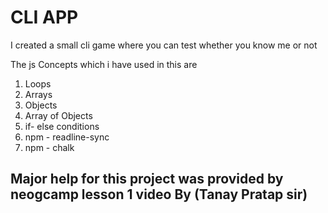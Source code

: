 # CLI APP
I created a small cli game where you can test whether you know me or not

The js Concepts which i have used in this are
1. Loops
1. Arrays
1. Objects
1. Array of Objects
1. if- else conditions
1. npm - readline-sync
1. npm - chalk

## Major help for this project was provided by neogcamp lesson 1 video By (Tanay Pratap sir)